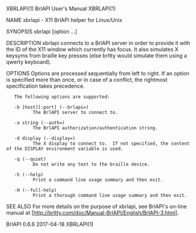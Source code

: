 XBRLAPI(1)                                                                               BrlAPI User's Manual                                                                               XBRLAPI(1)

NAME
       xbrlapi - X11 BrlAPI helper for Linux/Unix

SYNOPSIS
       xbrlapi [option ...]

DESCRIPTION
       xbrlapi  connects  to  a BrlAPI server in order to provide it with the ID of the X11 window which currently has focus.  It also simulates X keysyms from braille key presses (else brltty would
       simulate them using a qwerty keyboard).

OPTIONS
       Options are processed sequentially from left to right.  If an option is specified more than once, or in case of a conflict, the rightmost specification takes precedence.

       The following options are supported:

       -b [host][:port] (--brlapi=)
              The BrlAPI server to connect to.

       -a string (--auth=)
              The BrlAPI authorization/authentication string.

       -d display (--display=)
              The X display to connect to.  If not specified, the content of the DISPLAY environment variable is used.

       -q (--quiet)
              Do not write any text to the braille device.

       -h (--help)
              Print a command line usage summary and then exit.

       -H (--full-help)
              Print a thorough command line usage summary and then exit.

SEE ALSO
       For more details on the purpose of xbrlapi, see BrlAPI's on-line manual at [http://brltty.com/doc/Manual-BrlAPI/English/BrlAPI-3.html].

BrlAPI 0.6.6                                                                                  2017-04-18                                                                                    XBRLAPI(1)
